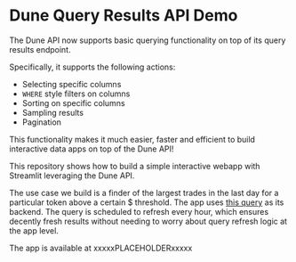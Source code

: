# Dune Query Results API Demo

The Dune API now supports basic querying functionality on top of its query results endpoint.

Specifically, it supports the following actions:

- Selecting specific columns
- `WHERE` style filters on columns
- Sorting on specific columns
- Sampling results
- Pagination

This functionality makes it much easier, faster and efficient to build interactive data apps on top of the Dune API!

This repository shows how to build a simple interactive webapp with Streamlit leveraging the Dune API.

The use case we build is a finder of the largest trades in the last day for a particular token above a certain $ threshold. The app uses [this query](https://dune.com/queries/3503523) as its backend. The query is scheduled to refresh every hour, which ensures decently fresh results without needing to worry about query refresh logic at the app level.

The app is available at xxxxxPLACEHOLDERxxxxx
